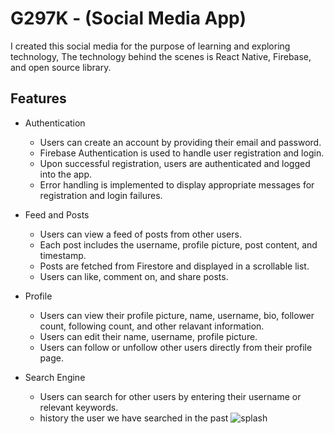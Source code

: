 # G297K - (Social Media App)

I created this social media for the purpose of learning and exploring technology, The technology behind the scenes is React Native, Firebase, and open source library.

## Features
* Authentication
  - Users can create an account by providing their email and password.
  - Firebase Authentication is used to handle user registration and login.
  - Upon successful registration, users are authenticated and logged into the app.
  - Error handling is implemented to display appropriate messages for registration and login failures.

* Feed and Posts
  - Users can view a feed of posts from other users.
  - Each post includes the username, profile picture, post content, and timestamp.
  - Posts are fetched from Firestore and displayed in a scrollable list.
  - Users can like, comment on, and share posts.

* Profile
  - Users can view their profile picture, name, username, bio, follower count, following count, and other relavant information.
  - Users can edit their name, username, profile picture.
  - Users can follow or unfollow other users directly from their profile page.

* Search Engine
  - Users can search for other users by entering their username or relevant keywords.
  - history the user we have searched in the past
![splash](https://github.com/Agung1606/G297K/assets/107747646/4172ace5-1442-4e9c-a77f-4a0695330a82)


